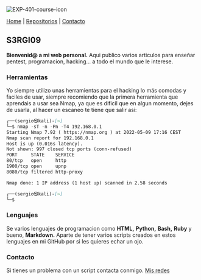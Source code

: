 ![EXP-401-course-icon](https://user-images.githubusercontent.com/96842235/167454685-aac70289-fe00-4501-8566-700eebfa6e46.svg)

[Home](index.md) | [Repositorios](repositorios) | [Contacto](contacto)

## S3RGI09

**Bienvenid@ a mi web personal.** Aqui publico varios articulos para enseñar pentest, programacion, hacking... a todo el mundo que le interese.

### Herramientas

Yo siempre utilizo unas herramientas para el hacking lo más comodas y faciles de usar, siempre recomiendo que la primera herramienta que aprendais a usar sea Nmap, ya que es dificil que en algun momento, dejes de usarla, al hacer un escaneo te tiene que salir asi:
```markdown
┌──(sergio㉿kali)-[~]
└─$ nmap -sT -n -Pn -T4 192.168.0.1
Starting Nmap 7.92 ( https://nmap.org ) at 2022-05-09 17:16 CEST
Nmap scan report for 192.168.0.1
Host is up (0.016s latency).
Not shown: 997 closed tcp ports (conn-refused)
PORT     STATE    SERVICE
80/tcp   open     http
1900/tcp open     upnp
8080/tcp filtered http-proxy

Nmap done: 1 IP address (1 host up) scanned in 2.58 seconds

┌──(sergio㉿kali)-[~]
└─$ 
```

### Lenguajes

Se varios lenguajes de programacion como **HTML,** **Python,** **Bash,** **Ruby** y bueno, **Markdown.** Aparte de tener varios scripts creados en estos lenguajes en mi GitHub por si les quieres echar un ojo.

### Contacto

Si tienes un problema con un script contacta conmigo.
[Mis redes](contacto)
